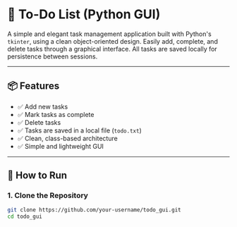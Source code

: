 # 📝 To-Do List (Python GUI)

A simple and elegant task management application built with Python's `tkinter`, using a clean object-oriented design. Easily add, complete, and delete tasks through a graphical interface. All tasks are saved locally for persistence between sessions.

---

## 📦 Features

- ✅ Add new tasks
- ✅ Mark tasks as complete
- ✅ Delete tasks
- ✅ Tasks are saved in a local file (`todo.txt`)
- ✅ Clean, class-based architecture
- ✅ Simple and lightweight GUI

---

## 🚀 How to Run

### 1. Clone the Repository

```bash
git clone https://github.com/your-username/todo_gui.git
cd todo_gui



